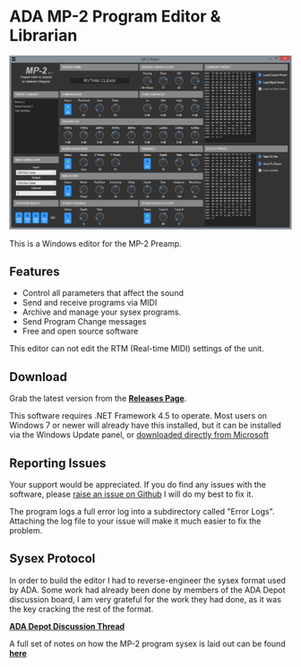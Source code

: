# ADA MP-2 Program Editor & Librarian

![](Screenshot.png)

This is a Windows editor for the MP-2 Preamp. 

## Features

* Control all parameters that affect the sound 
* Send and receive programs via MIDI
* Archive and manage your sysex programs.
* Send Program Change messages
* Free and open source software

This editor can not edit the RTM (Real-time MIDI) settings of the unit.

## Download

Grab the latest version from the **[Releases Page](https://github.com/ValdemarOrn/Mp2Editor/releases)**.

This software requires .NET Framework 4.5 to operate. Most users on Windows 7 or newer will already have this installed, but it can be installed via the Windows Update panel, or [downloaded directly from Microsoft](https://www.microsoft.com/en-gb/download/details.aspx?id=30653)

## Reporting Issues

Your support would be appreciated. If you do find any issues with the software, please [raise an issue on Github](https://github.com/ValdemarOrn/Mp2Editor/issues) I will do my best to fix it.

The program logs a full error log into a subdirectory called "Error Logs". Attaching the log file to your issue will make it much easier to fix the problem.

## Sysex Protocol

In order to build the editor I had to reverse-engineer the sysex format used by ADA. Some work had already been done by members of the ADA Depot discussion board, I am very grateful for the work they had done, as it was the key cracking the rest of the format.

**[ADA Depot Discussion Thread](http://adadepot.com/index.php?topic=151.15)**

A full set of notes on how the MP-2 program sysex is laid out can be found **[here](https://github.com/ValdemarOrn/Mp2Editor/blob/master/SysexProtocol.xlsx)**